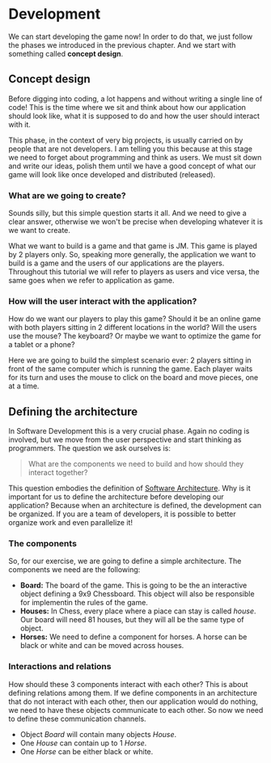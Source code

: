 # Development

We can start developing the game now! In order to do that, we just follow the phases we introduced in the previous chapter. And we start with something called **concept design**.

## Concept design
Before digging into coding, a lot happens and without writing a single line of code! This is the time where we sit and think about how our application should look like, what it is supposed to do and how the user should interact with it. 

This phase, in the context of very big projects, is usually carried on by people that are not developers. I am telling you this because at this stage we need to forget about programming and think as users. We must sit down and write our ideas, polish them until we have a good concept of what our game will look like once developed and distributed (released).

### What are we going to create?
Sounds silly, but this simple question starts it all. And we need to give a clear answer, otherwise we won't be precise when developing whatever it is we want to create.

What we want to build is a game and that game is JM. This game is played by 2 players only. So, speaking more generally, the application we want to build is a game and the users of our applications are the players. Throughout this tutorial we will refer to players as users and vice versa, the same goes when we refer to application as game.

### How will the user interact with the application?
How do we want our players to play this game? Should it be an online game with both players sitting in 2 different locations in the world? Will the users use the mouse? The keyboard? Or maybe we want to optimize the game for a tablet or a phone?

Here we are going to build the simplest scenario ever: 2 players sitting in front of the same computer which is running the game. Each player waits for its turn and uses the mouse to click on the board and move pieces, one at a time.

## Defining the architecture
In Software Development this is a very crucial phase. Again no coding is involved, but we move from the user perspective and start thinking as programmers. The question we ask ourselves is:

> What are the components we need to build and how should they interact together?

This question embodies the definition of [Software Architecture](https://en.wikipedia.org/wiki/Software_architecture). Why is it important for us to define the architecture before developing our application? Because when an architecture is defined, the development can be organized. If you are a team of developers, it is possible to better organize work and even parallelize it!

### The components
So, for our exercise, we are going to define a simple architecture. The components we need are the following:

- **Board:** The board of the game. This is going to be the an interactive object defining a 9x9 Chessboard. This object will also be responsible for implementin the rules of the game.
- **Houses:** In Chess, every place where a piace can stay is called _house_. Our board will need 81 houses, but they will all be the same type of object.
- **Horses:** We need to define a component for horses. A horse can be black or white and can be moved across houses.

### Interactions and relations
How should these 3 components interact with each other? This is about defining relations among them. If we define components in an architecture that do not interact with each other, then our application would do nothing, we need to have these objects communicate to each other. So now we need to define these communication channels.

- Object _Board_ will contain many objects _House_.
- One _House_ can contain up to 1 _Horse_.
- One _Horse_ can be either black or white.